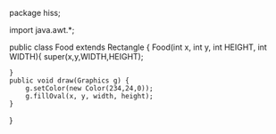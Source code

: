 package hiss;

import java.awt.*;

public class Food extends Rectangle {
	Food(int x, int y, int HEIGHT, int WIDTH){
		super(x,y,WIDTH,HEIGHT);
		
	}
	public void draw(Graphics g) {
		g.setColor(new Color(234,24,0));
		g.fillOval(x, y, width, height);
	}
}

